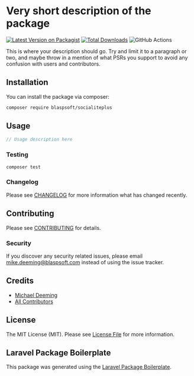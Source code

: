 # Very short description of the package

[![Latest Version on Packagist](https://img.shields.io/packagist/v/blaspsoft/socialiteplus.svg?style=flat-square)](https://packagist.org/packages/blaspsoft/socialiteplus)
[![Total Downloads](https://img.shields.io/packagist/dt/blaspsoft/socialiteplus.svg?style=flat-square)](https://packagist.org/packages/blaspsoft/socialiteplus)
![GitHub Actions](https://github.com/blaspsoft/socialiteplus/actions/workflows/main.yml/badge.svg)

This is where your description should go. Try and limit it to a paragraph or two, and maybe throw in a mention of what PSRs you support to avoid any confusion with users and contributors.

## Installation

You can install the package via composer:

```bash
composer require blaspsoft/socialiteplus
```

## Usage

```php
// Usage description here
```

### Testing

```bash
composer test
```

### Changelog

Please see [CHANGELOG](CHANGELOG.md) for more information what has changed recently.

## Contributing

Please see [CONTRIBUTING](CONTRIBUTING.md) for details.

### Security

If you discover any security related issues, please email mike.deeming@blaspsoft.com instead of using the issue tracker.

## Credits

-   [Michael Deeming](https://github.com/blaspsoft)
-   [All Contributors](../../contributors)

## License

The MIT License (MIT). Please see [License File](LICENSE.md) for more information.

## Laravel Package Boilerplate

This package was generated using the [Laravel Package Boilerplate](https://laravelpackageboilerplate.com).
